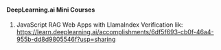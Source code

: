 #### DeepLearning.ai Mini Courses

1. JavaScript RAG Web Apps with LlamaIndex 
Verification lik: https://learn.deeplearning.ai/accomplishments/6df5f693-cb0f-46a4-955b-dd8d9805546f?usp=sharing
